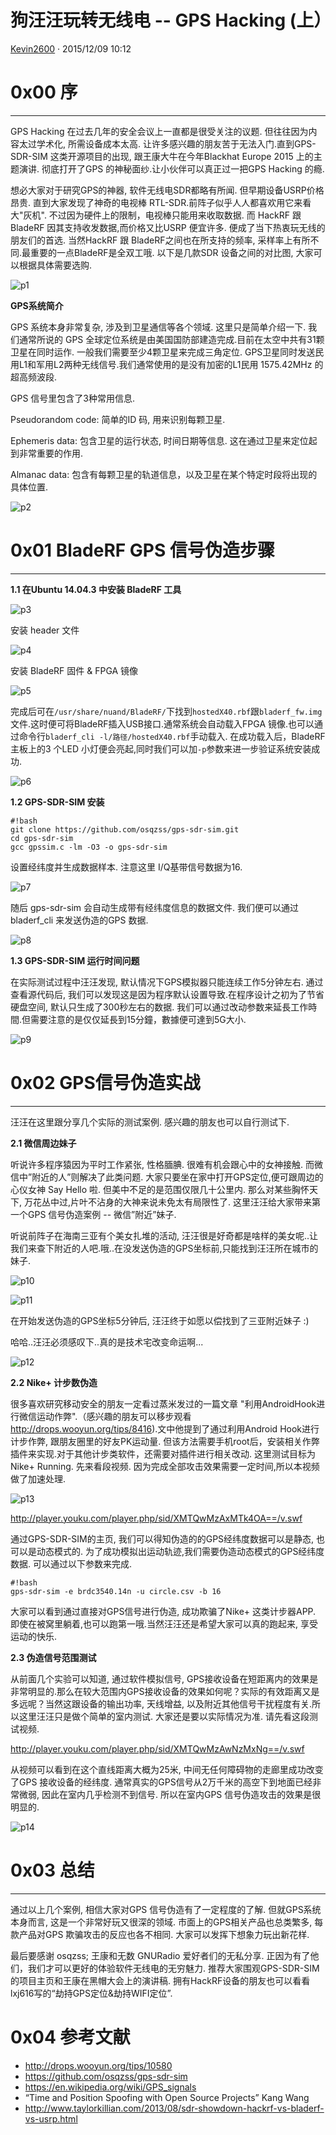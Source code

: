 # 狗汪汪玩转无线电 -- GPS Hacking (上）

[ Kevin2600](/author/Kevin2600) · 2015/12/09 10:12

# 0x00 序

* * *

GPS Hacking 在过去几年的安全会议上一直都是很受关注的议题. 但往往因为内容太过学术化, 所需设备成本太高. 让许多感兴趣的朋友苦于无法入门.直到GPS-SDR-SIM 这类开源项目的出现, 跟王康大牛在今年Blackhat Europe 2015 上的主题演讲. 彻底打开了GPS 的神秘面纱.让小伙伴可以真正过一把GPS Hacking 的瘾.

想必大家对于研究GPS的神器, 软件无线电SDR都略有所闻. 但早期设备USRP价格昂贵. 直到大家发现了神奇的电视棒 RTL-SDR.前阵子似乎人人都喜欢用它来看大"灰机". 不过因为硬件上的限制，电视棒只能用来收取数据. 而 HackRF 跟 BladeRF 因其支持收发数据,而价格又比USRP 便宜许多. 便成了当下热衷玩无线的朋友们的首选. 当然HackRF 跟 BladeRF之间也在所支持的频率, 采样率上有所不同.最重要的一点BladeRF是全双工哦. 以下是几款SDR 设备之间的对比图, 大家可以根据具体需要选购.

![p1](http://static.wooyun.org//drops/20151208/2015120812432876209126.png)

**GPS系统简介**

GPS 系统本身非常复杂, 涉及到卫星通信等各个领域. 这里只是简单介绍一下. 我们通常所说的 GPS 全球定位系统是由美国国防部建造完成.目前在太空中共有31颗卫星在同时运作. 一般我们需要至少4颗卫星来完成三角定位. GPS卫星同时发送民用L1和军用L2两种无线信号.我们通常使用的是没有加密的L1民用 1575.42MHz 的超高频波段.

GPS 信号里包含了3种常用信息.

Pseudorandom code: 简单的ID 码, 用来识别每颗卫星.

Ephemeris data: 包含卫星的运行状态, 时间日期等信息. 这在通过卫星来定位起到非常重要的作用.

Almanac data: 包含有每颗卫星的轨道信息，以及卫星在某个特定时段将出现的具体位置.

![p2](http://static.wooyun.org//drops/20151208/201512081243354092821.jpg)

# 0x01 BladeRF GPS 信号伪造步骤

* * *

**1.1 在Ubuntu 14.04.3 中安装 BladeRF 工具**

![p3](http://static.wooyun.org//drops/20151208/201512081243385861939.png)

安装 header 文件

![p4](http://static.wooyun.org//drops/20151208/201512081243415891349.png)

安装 BladeRF 固件 & FPGA 镜像

![p5](http://static.wooyun.org//drops/20151208/201512081243427563859.png)

完成后可在`/usr/share/nuand/BladeRF/`下找到`hostedX40.rbf`跟`bladerf_fw.img`文件.这时便可将BladeRF插入USB接口.通常系统会自动载入FPGA 镜像.也可以通过命令行`bladerf_cli -l/路径/hostedX40.rbf`手动载入. 在成功载入后，BladeRF主板上的3 个LED 小灯便会亮起,同时我们可以加`-p`参数来进一步验证系统安装成功.

![p6](http://static.wooyun.org//drops/20151208/201512081243449340369.png)

**1.2 GPS-SDR-SIM 安装**
    
    
    #!bash
    git clone https://github.com/osqzss/gps-sdr-sim.git 
    cd gps-sdr-sim  
    gcc gpssim.c -lm -O3 -o gps-sdr-sim
    

设置经纬度并生成数据样本. 注意这里 I/Q基带信号数据为16.

![p7](http://static.wooyun.org//drops/20151208/201512081243454976879.png)

随后 gps-sdr-sim 会自动生成带有经纬度信息的数据文件. 我们便可以通过 bladerf_cli 来发送伪造的GPS 数据.

![p8](http://static.wooyun.org//drops/20151208/201512081243465709689.png)

**1.3 GPS-SDR-SIM 运行时间问题**

在实际测试过程中汪汪发现, 默认情况下GPS模拟器只能连续工作5分钟左右. 通过查看源代码后, 我们可以发现这是因为程序默认设置导致.在程序设计之初为了节省硬盘空间, 默认只生成了300秒左右的数据. 我们可以通过改动参数来延長工作時間.但需要注意的是仅仅延長到15分鐘，數據便可達到5G大小.

![p9](http://static.wooyun.org//drops/20151208/201512081243485895197.png)

# 0x02 GPS信号伪造实战

* * *

汪汪在这里跟分享几个实际的测试案例. 感兴趣的朋友也可以自行测试下.

**2.1 微信周边妹子**

听说许多程序猿因为平时工作紧张, 性格腼腆. 很难有机会跟心中的女神接触. 而微信中”附近的人”则解决了此类问题. 大家只要坐在家中打开GPS定位,便可跟周边的心仪女神 Say Hello 啦. 但美中不足的是范围仅限几十公里内. 那么对某些胸怀天下, 万花丛中过,片叶不沾身的大神来说未免太有局限性了. 这里汪汪给大家带来第一个GPS 信号伪造案例 -- 微信”附近”妹子.

听说前阵子在海南三亚有个美女扎堆的活动, 汪汪很是好奇都是啥样的美女呢..让我们来查下附近的人吧.哦..在没发送伪造的GPS坐标前,只能找到汪汪所在城市的妹子.

![p10](http://static.wooyun.org//drops/20151208/2015120812435533129107.png)

![p11](http://static.wooyun.org//drops/20151208/2015120812440524586111.jpg)

在开始发送伪造的GPS坐标5分钟后, 汪汪终于如愿以偿找到了三亚附近妹子 :)

哈哈..汪汪必须感叹下..真的是技术宅改变命运啊...

![p12](http://static.wooyun.org//drops/20151208/2015120812441331668121.jpg)

**2.2 Nike+ 计步数伪造**

很多喜欢研究移动安全的朋友一定看过蒸米发过的一篇文章 "利用AndroidHook进行微信运动作弊".（感兴趣的朋友可以移步观看<http://drops.wooyun.org/tips/8416>).文中他提到了通过利用Android Hook进行计步作弊, 跟朋友圈里的好友PK运动量. 但该方法需要手机root后，安装相关作弊插件来实现.对于其他计步类软件，还需要对插件进行相关改动. 这里测试目标为 Nike+ Running. 先来看段视频. 因为完成全部攻击效果需要一定时间,所以本视频做了加速处理.

![p13](http://static.wooyun.org//drops/20151208/2015120812442291438131.jpg)

<http://player.youku.com/player.php/sid/XMTQwMzAxMTk4OA==/v.swf>

通过GPS-SDR-SIM的主页, 我们可以得知伪造的的GPS经纬度数据可以是静态, 也可以是动态模式的. 为了成功模拟出运动轨迹,我们需要伪造动态模式的GPS经纬度数据. 可以通过以下参数来完成.

    
    
    #!bash
    gps-sdr-sim -e brdc3540.14n -u circle.csv -b 16
    

大家可以看到通过直接对GPS信号进行伪造, 成功欺骗了Nike+ 这类计步器APP. 即使在被窝里躺着,也可以跑第一哦.当然汪汪还是希望大家可以真的跑起来, 享受运动的快乐.

**2.3 伪造信号范围测试**

从前面几个实验可以知道, 通过软件模拟信号, GPS接收设备在短距离内的效果是非常明显的.那么在较大范围内GPS接收设备的效果如何呢？实际的有效距离又是多远呢？当然这跟设备的输出功率, 天线增益, 以及附近其他信号干扰程度有关.所以这里汪汪只是做个简单的室内测试. 大家还是要以实际情况为准. 请先看这段测试视频.

<http://player.youku.com/player.php/sid/XMTQwMzAwNzMxNg==/v.swf>

从视频可以看到在这个直线距离大概为25米, 中间无任何障碍物的走廊里成功改变了GPS 接收设备的经纬度. 通常真实的GPS信号从2万千米的高空下到地面已经非常微弱, 因此在室内几乎检测不到信号. 所以在室内GPS 信号伪造攻击的效果是很明显的.

![p14](http://static.wooyun.org//drops/20151208/2015120812442518374141.jpg)

# 0x03 总结

* * *

通过以上几个案例, 相信大家对GPS 信号伪造有了一定程度的了解. 但就GPS系统本身而言, 这是一个非常好玩又很深的领域. 市面上的GPS相关产品也总类繁多, 每款产品对GPS 欺骗攻击的反应也各不相同. 大家可以发挥下想象力玩出新花样.

最后要感谢 osqzss; 王康和无数 GNURadio 爱好者们的无私分享. 正因为有了他们，我们才可以更好的体验软件无线电的无穷魅力. 推荐大家围观GPS-SDR-SIM 的项目主页和王康在黑帽大会上的演讲稿. 拥有HackRF设备的朋友也可以看看lxj616写的“劫持GPS定位&劫持WIFI定位”.

# 0x04 参考文献

  * <http://drops.wooyun.org/tips/10580>
  * <https://github.com/osqzss/gps-sdr-sim>
  * <https://en.wikipedia.org/wiki/GPS_signals>
  * “Time and Position Spoofing with Open Source Projects” Kang Wang
  * <http://www.taylorkillian.com/2013/08/sdr-showdown-hackrf-vs-bladerf-vs-usrp.html>

